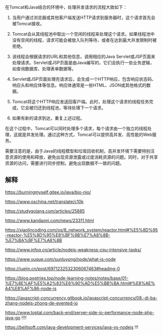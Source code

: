 在Tomcat和Java结合的环境中，处理并发请求的流程大致如下：

1. 当用户通过浏览器或其他客户端发送HTTP请求到服务器时，这个请求首先会被Tomcat接收。

2. Tomcat会从其线程池中取出一个空闲的线程来处理这个请求。如果线程池中没有空闲的线程，请求可能会被放入队列等待，或者在达到最大并发限制时被拒绝。

3. 该线程会根据请求的URL和其他信息，调用相应的Java Servlet或JSP页面来处理请求。Servlet或JSP页面是由Java编写的，它们会执行一些业务逻辑，如查询数据库、处理表单数据等。

4. Servlet或JSP页面处理完请求后，会生成一个HTTP响应，包含响应状态码、响应头和响应体等信息。响应体通常是一些HTML、JSON或其他格式的数据。

5. Tomcat将这个HTTP响应发送回客户端。此时，处理这个请求的线程任务完成，它会被归还到线程池，等待处理下一个请求。

6. 如果有新的请求到达，重复上述过程。

在这个过程中，Tomcat可以同时处理多个请求，每个请求由一个独立的线程处理，这就是并发处理。通过这种方式，Tomcat可以提供高并发、高性能的Web服务。

需要注意的是，由于Java的线程模型和垃圾回收机制，高并发环境下需要特别注意资源的使用和释放，避免出现资源泄露或过度消耗资源的问题。同时，对于共享资源的访问，需要进行同步控制，避免出现数据不一致的问题。



## 解释

https://burningmyself.gitee.io/java/bio-nio/

https://www.oschina.net/translate/c10k

https://studygolang.com/articles/25885

https://www.kandaoni.com/news/23311.html

https://xiaolincoding.com/os/8_network_system/reactor.html#%E5%8D%95-reactor-%E5%8D%95%E8%BF%9B%E7%A8%8B-%E7%BA%BF%E7%A8%8B

https://www.infoq.cn/article/nodejs-weakness-cpu-intensive-tasks/

https://www.yuque.com/sunluyong/node/what-is-node

https://juejin.cn/post/6971232532306067463#heading-0

https://blog.poetries.top/node-learning-notes/notes/base/01-%E7%8E%AF%E5%A2%83%E6%90%AD%E5%BB%BA.html#%E8%AE%A4%E8%AF%86-node-js

https://javascript-concurrency.gitbook.io/javascript-concurrency/08.-di-ba-zhang-nodejs-zhong-de-evented-io

https://www.toptal.com/back-end/server-side-io-performance-node-php-java-go !!!!

https://belitsoft.com/java-development-services/java-vs-nodejs !!!